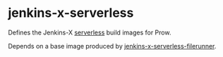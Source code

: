 # jenkins-x-serverless

Defines the Jenkins-X [serverless](https://jenkins-x.io/architecture/cloud-native-jenkins/) build images for Prow.

Depends on a base image produced by [jenkins-x-serverless-filerunner](https://github.com/jenkins-x/jenkins-x-serverless-filerunner).
